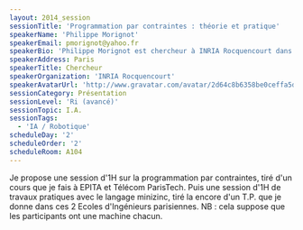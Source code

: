 ```yaml
---
layout: 2014_session
sessionTitle: 'Programmation par contraintes : théorie et pratique'
speakerName: 'Philippe Morignot'
speakerEmail: pmorignot@yahoo.fr
speakerBio: 'Philippe Morignot est chercheur à INRIA Rocquencourt dans l’équipe-projet IMARA. Centralien, docteur en informatique, il a effectué 5 années de recherche postdoctorale à l’université de Stanford (Californie), à INRIA Grand Est (Nancy), à l’ICS FORTH (Grèce) et au Fraunhofer Institute (Allemagne) sur des thématiques de planification d’actions et d’architectures d’agents autonomes appliquées à la robotique mobile. Il a développé des applications de l’optimisation combinatoire pendant 11 ans dans l’industrie. Il a également été ingénieur-chercheur au laboratoire de robotique du CEA LIST et est membre du conseil d’administration de l’Association Française d’I.A. depuis 10 ans.'
speakerAddress: Paris
speakerTitle: Chercheur
speakerOrganization: 'INRIA Rocquencourt'
speakerAvatarUrl: 'http://www.gravatar.com/avatar/2d64c8b6358be0ceffa5d9422f070a0a?size=200&default=mm'
sessionCategory: Présentation
sessionLevel: 'Ri (avancé)'
sessionTopic: I.A.
sessionTags:
  - 'IA / Robotique'
scheduleDay: '2'
scheduleOrder: '2'
scheduleRoom: A104
---
```


Je propose une session d'1H sur la programmation par contraintes, tiré d'un cours que je fais à EPITA et Télécom ParisTech.
Puis une session d'1H de travaux pratiques avec le langage minizinc, tiré la encore d'un T.P. que je donne dans ces 2 Ecoles d'Ingénieurs parisiennes.
NB : cela suppose que les participants ont une machine chacun.

